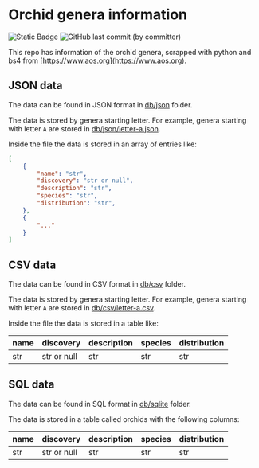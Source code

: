 # Orchid genera information

![Static Badge](https://img.shields.io/badge/python-3.9-blue?logo=python&label=python)
![GitHub last commit (by committer)](https://img.shields.io/github/last-commit/parzival1918/orchids-genera-db)

This repo has information of the orchid genera, scrapped with python and bs4 from [https://www.aos.org](https://www.aos.org).

## JSON data

The data can be found in JSON format in [db/json](db/json) folder.

The data is stored by genera starting letter. For example, genera starting with letter `A` are stored in [db/json/letter-a.json](db/json/letter-a.json).

Inside the file the data is stored in an array of entries like:

```json
[
    {
        "name": "str",
        "discovery": "str or null",
        "description": "str",
        "species": "str",
        "distribution": "str",
    },
    {
        "..."
    }
]
```

## CSV data

The data can be found in CSV format in [db/csv](db/csv) folder.

The data is stored by genera starting letter. For example, genera starting with letter `A` are stored in [db/csv/letter-a.csv](db/csv/letter-a.csv).

Inside the file the data is stored in a table like:

| name | discovery | description | species | distribution |
| ---- | --------- | ----------- | ------- | ------------ |
| str  | str or null | str | str | str |

## SQL data

The data can be found in SQL format in [db/sqlite](db/sqlite) folder.

The data is stored in a table called orchids with the following columns:

| name | discovery | description | species | distribution |
| ---- | --------- | ----------- | ------- | ------------ |
| str  | str or null | str | str | str |